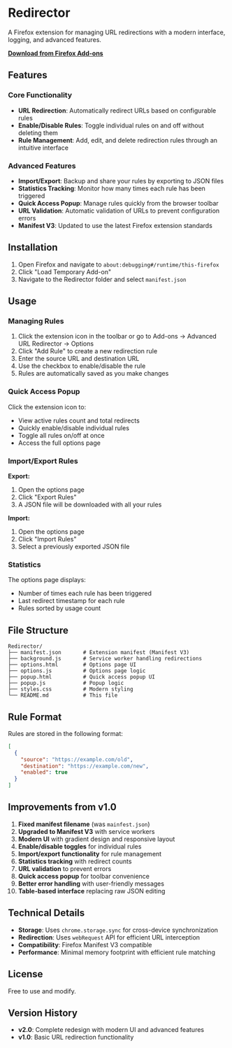 # Redirector

A Firefox extension for managing URL redirections with a modern interface, logging, and advanced features.

**[Download from Firefox Add-ons](https://addons.mozilla.org/en-US/firefox/addon/kedredirector/)**

## Features

### Core Functionality
- **URL Redirection**: Automatically redirect URLs based on configurable rules
- **Enable/Disable Rules**: Toggle individual rules on and off without deleting them
- **Rule Management**: Add, edit, and delete redirection rules through an intuitive interface

### Advanced Features
- **Import/Export**: Backup and share your rules by exporting to JSON files
- **Statistics Tracking**: Monitor how many times each rule has been triggered
- **Quick Access Popup**: Manage rules quickly from the browser toolbar
- **URL Validation**: Automatic validation of URLs to prevent configuration errors
- **Manifest V3**: Updated to use the latest Firefox extension standards

## Installation

1. Open Firefox and navigate to `about:debugging#/runtime/this-firefox`
2. Click "Load Temporary Add-on"
3. Navigate to the Redirector folder and select `manifest.json`

## Usage

### Managing Rules

1. Click the extension icon in the toolbar or go to Add-ons → Advanced URL Redirector → Options
2. Click "Add Rule" to create a new redirection rule
3. Enter the source URL and destination URL
4. Use the checkbox to enable/disable the rule
5. Rules are automatically saved as you make changes

### Quick Access Popup

Click the extension icon to:
- View active rules count and total redirects
- Quickly enable/disable individual rules
- Toggle all rules on/off at once
- Access the full options page

### Import/Export Rules

**Export:**
1. Open the options page
2. Click "Export Rules"
3. A JSON file will be downloaded with all your rules

**Import:**
1. Open the options page
2. Click "Import Rules"
3. Select a previously exported JSON file

### Statistics

The options page displays:
- Number of times each rule has been triggered
- Last redirect timestamp for each rule
- Rules sorted by usage count

## File Structure

```
Redirector/
├── manifest.json       # Extension manifest (Manifest V3)
├── background.js       # Service worker handling redirections
├── options.html        # Options page UI
├── options.js          # Options page logic
├── popup.html          # Quick access popup UI
├── popup.js            # Popup logic
├── styles.css          # Modern styling
└── README.md           # This file
```

## Rule Format

Rules are stored in the following format:

```json
[
  {
    "source": "https://example.com/old",
    "destination": "https://example.com/new",
    "enabled": true
  }
]
```

## Improvements from v1.0

1. **Fixed manifest filename** (was `mainfest.json`)
2. **Upgraded to Manifest V3** with service workers
3. **Modern UI** with gradient design and responsive layout
4. **Enable/disable toggles** for individual rules
5. **Import/export functionality** for rule management
6. **Statistics tracking** with redirect counts
7. **URL validation** to prevent errors
8. **Quick access popup** for toolbar convenience
9. **Better error handling** with user-friendly messages
10. **Table-based interface** replacing raw JSON editing

## Technical Details

- **Storage**: Uses `chrome.storage.sync` for cross-device synchronization
- **Redirection**: Uses `webRequest` API for efficient URL interception
- **Compatibility**: Firefox Manifest V3 compatible
- **Performance**: Minimal memory footprint with efficient rule matching

## License

Free to use and modify.

## Version History

- **v2.0**: Complete redesign with modern UI and advanced features
- **v1.0**: Basic URL redirection functionality
